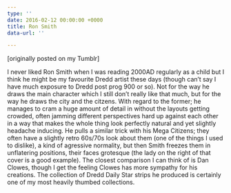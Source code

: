 ```yaml
---
type: ''
date: 2016-02-12 00:00:00 +0000
title: Ron Smith
data-url: ''

---
```

\[originally posted on my Tumblr\]

I never liked Ron Smith when I was reading 2000AD regularly as a child but I think he might be my favourite Dredd artist these days (though can’t say I have much exposure to Dredd post prog 900 or so). Not for the way he draws the main character which I still don’t really like that much, but for the way he draws the city and the citzens. With regard to the former; he manages to cram a huge amount of detail in without the layouts getting crowded, often jamming different perspectives hard up against each other in a way that makes the whole thing look perfectly natural and yet slightly headache inducing. He pulls a similar trick with his Mega Citizens; they often have a slightly retro 60s/70s look about them (one of the things I used to dislike), a kind of agressive normality, but then Smith freezes them in unflatering positions, their faces grotesque (the lady on the right of that cover is a good example). The closest comparison I can think of is Dan Clowes, though I get the feeling Clowes has more sympathy for his creations. The collection of Dredd Daily Star strips he produced is certainly one of my most heavily thumbed collections.